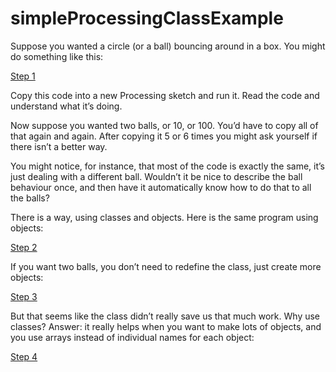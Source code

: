 # simpleProcessingClassExample



Suppose you wanted a circle (or a ball) bouncing around in a box. You
might do something like
this:

[Step 1](src/step1/step1.pde)



Copy this code into a new Processing sketch and run it. Read the code and
understand what it’s doing.

Now suppose you wanted two balls, or 10, or 100. You’d have to copy all of
that again and again. After copying it 5 or 6 times you might ask yourself
if there isn’t a better way.

You might notice, for instance, that most of the code is exactly the same, 
it’s just dealing with a
different ball. Wouldn’t it be nice to
describe the ball behaviour once, and then have it automatically know how to
do that to all the balls?

There is a way, using classes and objects. Here is the same program using
objects:

[Step 2](src/step2/step2.pde)

If you want two balls, you don’t need to redefine the class, just create
more objects:

[Step 3](src/step3/step3.pde)

But that seems like the class didn’t really save us that much work. Why use
classes? Answer: it really
helps when you want to make lots of objects, and you use arrays instead of
individual names for each
object:

[Step 4](src/step4/step4.pde)
